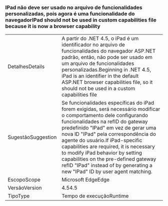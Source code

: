 ### <a name="ipad-should-not-be-used-in-custom-capabilities-file-because-it-is-now-a-browser-capability"></a><span data-ttu-id="973c5-101">IPad não deve ser usado no arquivo de funcionalidades personalizadas, pois agora é uma funcionalidade do navegador</span><span class="sxs-lookup"><span data-stu-id="973c5-101">IPad should not be used in custom capabilities file because it is now a browser capability</span></span>

|   |   |
|---|---|
|<span data-ttu-id="973c5-102">Detalhes</span><span class="sxs-lookup"><span data-stu-id="973c5-102">Details</span></span>|<span data-ttu-id="973c5-103">A partir do .NET 4.5, o iPad é um identificador no arquivo de funcionalidades do navegador ASP.NET padrão, então, não pode ser usado em um arquivo de funcionalidades personalizadas.</span><span class="sxs-lookup"><span data-stu-id="973c5-103">Beginning in .NET 4.5, iPad is an identifier in the default ASP.NET browser capabilities file, so it should not be used in a custom capabilities file</span></span>|
|<span data-ttu-id="973c5-104">Sugestão</span><span class="sxs-lookup"><span data-stu-id="973c5-104">Suggestion</span></span>|<span data-ttu-id="973c5-105">Se funcionalidades específicas do iPad forem exigidas, será necessário modificar o comportamento dele configurando funcionalidades na refID do gateway predefinido &quot;IPad&quot; em vez de gerar uma nova ID &quot;IPad&quot; pela correspondência do agente do usuário.</span><span class="sxs-lookup"><span data-stu-id="973c5-105">If iPad-specific capabilities are required, it is necessary to modify iPad behavior by setting capabilities on the pre-defined gateway refID &quot;IPad&quot; instead of by generating a new &quot;IPad&quot; ID by user agent matching.</span></span>|
|<span data-ttu-id="973c5-106">Escopo</span><span class="sxs-lookup"><span data-stu-id="973c5-106">Scope</span></span>|<span data-ttu-id="973c5-107">Microsoft Edge</span><span class="sxs-lookup"><span data-stu-id="973c5-107">Edge</span></span>|
|<span data-ttu-id="973c5-108">Versão</span><span class="sxs-lookup"><span data-stu-id="973c5-108">Version</span></span>|<span data-ttu-id="973c5-109">4.5</span><span class="sxs-lookup"><span data-stu-id="973c5-109">4.5</span></span>|
|<span data-ttu-id="973c5-110">Tipo</span><span class="sxs-lookup"><span data-stu-id="973c5-110">Type</span></span>|<span data-ttu-id="973c5-111">Tempo de execução</span><span class="sxs-lookup"><span data-stu-id="973c5-111">Runtime</span></span>|

